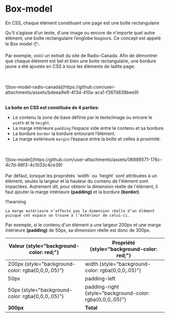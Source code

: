 # Box-model

En CSS, chaque élément constituant une page est une boîte rectangulaire

Qu’il s’agisse d’un texte, d'une image ou encore de n’importe quel autre élément, une boîte rectangulaire l’englobe toujours. Ce concept est appelé le Box model 📦.

Par exemple, voici un extrait du site de Radio-Canada. Afin de démontrer que chaque élément est bel et bien une boite rectangulaire, une bordure jaune a été ajoutée en CSS à tous les éléments de ladite page.

<br>
<br>
![box-model-radio-canada](https://github.com/user-attachments/assets/bdeea9e9-4f3d-410a-aca1-f367d639bee9)
<br>
<br>

**La boite en CSS est constituée de 4 parties:**

- Le contenu la zone de base définie par le texte/image ou encore le `width` et le `height`.
- La marge intérieure `padding` l’espace vide entre le contenu et sa bordure.
- La bordure `border` la bordure entourant l’élément.
- La marge extérieure `margin` l’espace entre la boîte et celles à proximité.
<br>
<br>
![box-model](https://github.com/user-attachments/assets/06889571-176c-4c7d-98f3-4c1033c4ce39)
<br>
<br>
Par défaut, lorsque les propriétés `width` ou `height` sont attribuées à un élément, seules la largeur et la hauteur du contenu de l'élément sont impactées. Autrement dit, pour obtenir la dimension réelle de l'élément, il faut ajouter la marge intérieure <b>(padding)</b> et la bordure <b>(border)</b>.

!!!warning

    La marge extérieure n’affecte pas la dimension réelle d’un élément puisque cet espace se trouve à l’extérieur de celui-ci.

Par exemple, si le contenu d'un élément a une largeur 200px et une marge intérieure <b>(padding)</b> de 50px, sa dimension réelle est donc de 300px.

| Valeur {style="background-color: red;"}| Propriété {style="background-color: red;"}|
| --- | --- |
| 200px {style="background-color: rgba(0,0,0,.05)"}| width {style="background-color: rgba(0,0,0,.05)"}|
| 50px | padding-left |
| 50px {style="background-color: rgba(0,0,0,.05)"}| padding-right {style="background-color: rgba(0,0,0,.05)"}|
| **300px** | **Total** |
